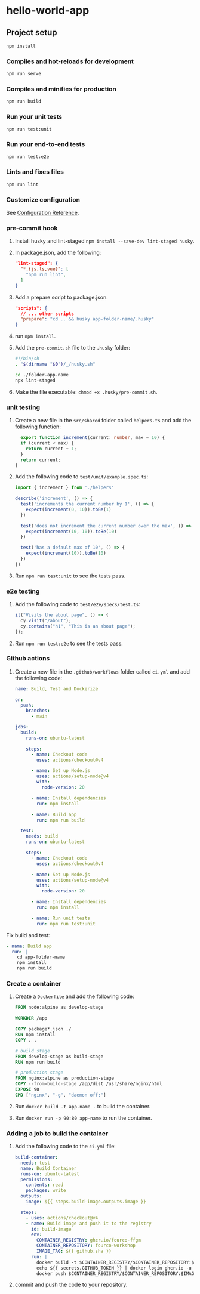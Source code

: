 # hello-world-app

## Project setup

```bash
npm install
```

### Compiles and hot-reloads for development

```bash
npm run serve
```

### Compiles and minifies for production

```bash
npm run build
```

### Run your unit tests

```bash
npm run test:unit
```

### Run your end-to-end tests

```bash
npm run test:e2e
```

### Lints and fixes files

```bash
npm run lint
```

### Customize configuration

See [Configuration Reference](https://cli.vuejs.org/config/).

### pre-commit hook

1. Install husky and lint-staged `npm install --save-dev lint-staged husky`.
2. In package.json, add the following:

    ```json
    "lint-staged": {
      "*.{js,ts,vue}": [
        "npm run lint",
      ]
    }
    ```

3. Add a prepare script to package.json:

    ```json
    "scripts": {
      // ... other scripts
      "prepare": "cd .. && husky app-folder-name/.husky"
    }
    ```

4. run `npm install`.
5. Add the `pre-commit.sh` file to the `.husky` folder:

    ```bash
    #!/bin/sh
    . "$(dirname "$0")/_/husky.sh"

    cd ./folder-app-name 
    npx lint-staged
    ```

6. Make the file executable: `chmod +x .husky/pre-commit.sh`.

### unit testing

1. Create a new file in the `src/shared` folder called `helpers.ts` and add the following function:

    ```typescript
      export function increment(current: number, max = 10) {
      if (current < max) {
        return current + 1;
      }
      return current;
    }
    ```

2. Add the following code to `test/unit/example.spec.ts`:

    ```typescript
    import { increment } from './helpers'

    describe('increment', () => {
      test('increments the current number by 1', () => {
        expect(increment(0, 10)).toBe(1)
      })

      test('does not increment the current number over the max', () => {
        expect(increment(10, 10)).toBe(10)
      })

      test('has a default max of 10', () => {
        expect(increment(10)).toBe(10)
      })
    })
    ```

3. Run `npm run test:unit` to see the tests pass.

### e2e testing

1. Add the following code to `test/e2e/specs/test.ts`:

    ```typescript
    it("Visits the about page", () => {
      cy.visit("/about");
      cy.contains("h1", "This is an about page");
    });
    ```

2. Run `npm run test:e2e` to see the tests pass.

### Github actions

1. Create a new file in the `.github/workflows` folder called `ci.yml` and add the following code:

    ```yaml
    name: Build, Test and Dockerize

    on:
      push:
        branches:
          - main

    jobs:
      build:
        runs-on: ubuntu-latest

        steps:
          - name: Checkout code
            uses: actions/checkout@v4

          - name: Set up Node.js
            uses: actions/setup-node@v4
            with:
              node-version: 20

          - name: Install dependencies
            run: npm install

          - name: Build app
            run: npm run build

      test:
        needs: build
        runs-on: ubuntu-latest

        steps:
          - name: Checkout code
            uses: actions/checkout@v4

          - name: Set up Node.js
            uses: actions/setup-node@v4
            with:
              node-version: 20

          - name: Install dependencies
            run: npm install

          - name: Run unit tests
            run: npm run test:unit
    ```

Fix build and test:

```yaml
- name: Build app
  run: |
    cd app-folder-name 
    npm install
    npm run build
```

### Create a container

1. Create a `Dockerfile` and add the following code:

    ```dockerfile
    FROM node:alpine as develop-stage
    
    WORKDIR /app

    COPY package*.json ./
    RUN npm install
    COPY . .

    # build stage
    FROM develop-stage as build-stage
    RUN npm run build

    # production stage
    FROM nginx:alpine as production-stage
    COPY --from=build-stage /app/dist /usr/share/nginx/html
    EXPOSE 90
    CMD ["nginx", "-g", "daemon off;"]
    ```

2. Run `docker build -t app-name .` to build the container.
3. Run `docker run -p 90:80 app-name` to run the container.

### Adding a job to build the container

1. Add the following code to the `ci.yml` file:

    ```yaml
    build-container:
      needs: test
      name: Build Container
      runs-on: ubuntu-latest
      permissions:
        contents: read
        packages: write
      outputs:
        image: ${{ steps.build-image.outputs.image }}

      steps:
        - uses: actions/checkout@v4
        - name: Build image and push it to the registry
          id: build-image
          env:
            CONTAINER_REGISTRY: ghcr.io/fourco-ffgm
            CONTAINER_REPOSITORY: fourco-workshop
            IMAGE_TAG: ${{ github.sha }}
          run: |
            docker build -t $CONTAINER_REGISTRY/$CONTAINER_REPOSITORY:$IMAGE_TAG . --file Dockerfile
            echo ${{ secrets.GITHUB_TOKEN }} | docker login ghcr.io -u $GITHUB_ACTOR --password-stdin
            docker push $CONTAINER_REGISTRY/$CONTAINER_REPOSITORY:$IMAGE_TAG
    ```

2. commit and push the code to your repository.
